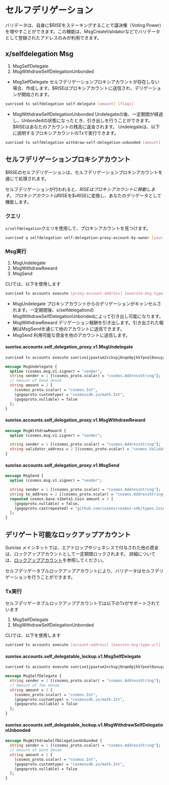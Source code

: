 # セルフデリゲーション

バリデータは、自身に$RISEをステーキングすることで議決権（Voting Power）を増やすことができます。この機能は、MsgCreateValidatorなどでバリデータとして登録されたアドレスのみが利用できます。

## x/selfdelegation Msg

1. MsgSelfDelegate
1. MsgWithdrawSelfDelegationUnbonded

- MsgSelfDelegate
セルフデリゲーションプロキシアカウントが存在しない場合、作成します。$RISEはプロキシアカウントに送信され、デリゲーションが開始されます。

```bash
sunrised tx selfdelegation self-delegate [amount] [flags]
```

- MsgWithdrawSelfDelegationUnbonded
Undelegateの後、一定期間が経過し、Unbondedの状態になったとき、引き出しを行うことができます。$RISEはあなたのアカウントの残高に返金されます。
Undelegateは、以下に説明するプロキシアカウントのTxで実行できます。

```bash
sunrised tx selfdelegation withdraw-self-delegation-unbonded [amount] [flags]
```

## セルフデリゲーションプロキシアカウント

$RISEのセルフデリゲーションは、セルフデリゲーションプロキシアカウントを通じて処理されます。

セルフデリゲーションが行われると、$RISEはプロキシアカウントに移動します。プロキシアカウントは$RISEを$vRISEに変換し、あなたのデリゲータとして機能します。

### クエリ

`x/selfdelegation`クエリを使用して、プロキシアカウントを見つけます。

```bash
sunrised q selfdelegation self-delegation-proxy-account-by-owner [your-address]
```

### Msg実行

1. MsgUndelegate
1. MsgWithdrawReward
1. MsgSend

CLIでは、以下を使用します

```bash
sunrised tx accounts execute [proxy-account-address] [execute-msg-type-url] [json-message] [flags]
```

- MsgUndelegate
プロキシアカウントからのデリゲーションがキャンセルされます。一定期間後、x/selfdelegationのMsgWithdrawSelfDelegationUnbondedによって引き出し可能になります。
- MsgWithdrawReward
デリゲーション報酬を引き出します。引き出された報酬はMsgSendを通じて他のアカウントに送信できます。
- MsgSend
利用可能な資金を他のアカウントに送信します。

#### sunrise.accounts.self_delegation_proxy.v1.MsgUndelegate

```bash
sunrised tx accounts execute sunrise1jpaxtum2vckspj6nqe0pjkk7pxel0avuyz8dehpe87qxk5w0yc5s4qtzul sunrise.accounts.self_delegation_proxy.v1.MsgUndelegate "{\"amount\":\"4000\"}"
```

```protobuf
message MsgUndelegate {
  option (cosmos.msg.v1.signer) = "sender";
  string sender = 1 [(cosmos_proto.scalar) = "cosmos.AddressString"];
  // Amount of bond denom
  string amount = 2 [
    (cosmos_proto.scalar) = "cosmos.Int",
    (gogoproto.customtype) = "cosmossdk.io/math.Int",
    (gogoproto.nullable) = false
  ];
}
```

#### sunrise.accounts.self_delegation_proxy.v1.MsgWithdrawReward

```protobuf
message MsgWithdrawReward {
  option (cosmos.msg.v1.signer) = "sender";

  string sender = 1 [(cosmos_proto.scalar) = "cosmos.AddressString"];
  string validator_address = 2 [(cosmos_proto.scalar) = "cosmos.ValidatorAddressString"];
}
```

#### sunrise.accounts.self_delegation_proxy.v1.MsgSend

```protobuf
message MsgSend {
  option (cosmos.msg.v1.signer) = "sender";

  string sender = 1 [(cosmos_proto.scalar) = "cosmos.AddressString"];
  string to_address = 2 [(cosmos_proto.scalar) = "cosmos.AddressString"];
  repeated cosmos.base.v1beta1.Coin amount = 3 [
    (gogoproto.nullable) = false,
    (gogoproto.castrepeated) = "github.com/cosmos/cosmos-sdk/types.Coins"
  ];
}
```

## デリゲート可能なロックアップアカウント

Sunrise メインネットでは、エアドロップやジェネシスで付与された他の資金は、ロックアップアカウントとして一定期間ロックされます。
詳細については、[ロックアップアカウント](../../learn/sunrise/lockup-account.md)を参照してください。

セルフデリゲータブルロックアップアカウントにより、バリデータはセルフデリゲーションを行うことができます。

### Tx実行

セルフデリゲータブルロックアップアカウントでは以下のTxがサポートされています

1. MsgSelfDelegate
1. MsgWithdrawSelfDelegationUnbonded

CLIでは、以下を使用します

```bash
sunrised tx accounts execute [account-address] [execute-msg-type-url] [json-message] [flags]
```

#### sunrise.accounts.self_delegatable_lockup.v1.MsgSelfDelegate

```bash
sunrised tx accounts execute sunrise1jpaxtum2vckspj6nqe0pjkk7pxel0avuyz8dehpe87qxk5w0yc5s4qtzul sunrise.accounts.self_delegatable_lockup.v1.MsgSelfDelegate "{\"amount\":\"4000\"}"
```

```protobuf
message MsgSelfDelegate {
  string sender = 1 [(cosmos_proto.scalar) = "cosmos.AddressString"];
  // Amount of fee denom
  string amount = 2 [
    (cosmos_proto.scalar) = "cosmos.Int",
    (gogoproto.customtype) = "cosmossdk.io/math.Int",
    (gogoproto.nullable) = false
  ];
}
```

#### sunrise.accounts.self_delegatable_lockup.v1.MsgWithdrawSelfDelegationUnbonded

```protobuf
message MsgWithdrawSelfDelegationUnbonded {
  string sender = 1 [(cosmos_proto.scalar) = "cosmos.AddressString"];
  // Amount of bond denom
  string amount = 2 [
    (cosmos_proto.scalar) = "cosmos.Int",
    (gogoproto.customtype) = "cosmossdk.io/math.Int",
    (gogoproto.nullable) = false
  ];
}
```
